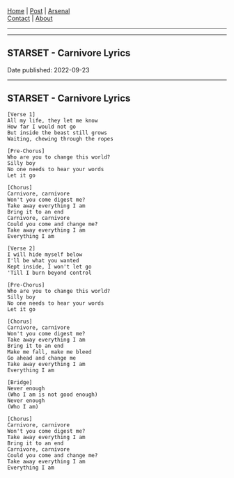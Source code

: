 <nav>
<a href="../INDEX.html">Home</a>
|
<a href="../POST.html">Post</a>
|
<a href="../ARSENAL.html">Arsenal</a>
<nav class="div-right">
<a href="../CONTACT.html">Contact</a>
|
<a href="../ABOUT.html">About</a>
</nav>
</header>
<hr><hr>
<main>
<!-- Your Content Start After This Line -->


# STARSET - Carnivore Lyrics

Date published: 2022-09-23

---

## STARSET - Carnivore Lyrics

```
[Verse 1]
All my life, they let me know
How far I would not go
But inside the beast still grows
Waiting, chewing through the ropes

[Pre-Chorus]
Who are you to change this world?
Silly boy
No one needs to hear your words
Let it go

[Chorus]
Carnivore, carnivore
Won't you come digest me?
Take away everything I am
Bring it to an end
Carnivore, carnivore
Could you come and change me?
Take away everything I am
Everything I am

[Verse 2]
I will hide myself below
I'll be what you wanted
Kept inside, I won't let go
'Till I burn beyond control

[Pre-Chorus]
Who are you to change this world?
Silly boy
No one needs to hear your words
Let it go

[Chorus]
Carnivore, carnivore
Won't you come digest me?
Take away everything I am
Bring it to an end
Make me fall, make me bleed
Go ahead and change me
Take away everything I am
Everything I am

[Bridge]
Never enough
(Who I am is not good enough)
Never enough
(Who I am)

[Chorus]
Carnivore, carnivore
Won't you come digest me?
Take away everything I am
Bring it to an end
Carnivore, carnivore
Could you come and change me?
Take away everything I am
Everything I am
```
